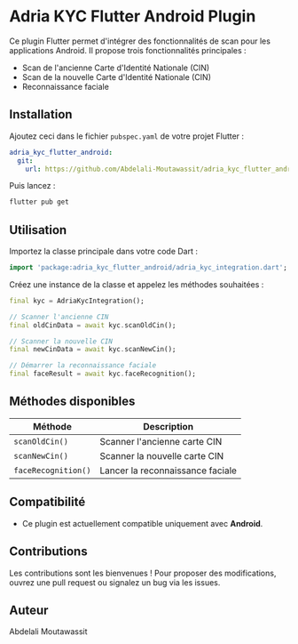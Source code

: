 # Adria KYC Flutter Android Plugin

Ce plugin Flutter permet d'intégrer des fonctionnalités de scan pour les applications Android. Il propose trois fonctionnalités principales :

- Scan de l'ancienne Carte d'Identité Nationale (CIN)
- Scan de la nouvelle Carte d'Identité Nationale (CIN)
- Reconnaissance faciale

## Installation

Ajoutez ceci dans le fichier `pubspec.yaml` de votre projet Flutter :

```yaml
adria_kyc_flutter_android:
  git:
    url: https://github.com/Abdelali-Moutawassit/adria_kyc_flutter_android.git
```

Puis lancez :

```bash
flutter pub get
```

## Utilisation

Importez la classe principale dans votre code Dart :

```dart
import 'package:adria_kyc_flutter_android/adria_kyc_integration.dart';
```

Créez une instance de la classe et appelez les méthodes souhaitées :

```dart
final kyc = AdriaKycIntegration();

// Scanner l'ancienne CIN
final oldCinData = await kyc.scanOldCin();

// Scanner la nouvelle CIN
final newCinData = await kyc.scanNewCin();

// Démarrer la reconnaissance faciale
final faceResult = await kyc.faceRecognition();
```

## Méthodes disponibles

| Méthode             | Description                                 |
|----------------------|---------------------------------------------|
| `scanOldCin()`       | Scanner l'ancienne carte CIN                |
| `scanNewCin()`       | Scanner la nouvelle carte CIN               |
| `faceRecognition()`  | Lancer la reconnaissance faciale            |

## Compatibilité
- Ce plugin est actuellement compatible uniquement avec **Android**.

## Contributions
Les contributions sont les bienvenues ! Pour proposer des modifications, ouvrez une pull request ou signalez un bug via les issues.

## Auteur
Abdelali Moutawassit

